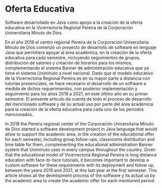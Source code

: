 # Oferta Educativa
Software desarrollado en Java como apoyo a la creación de la oferta educativa en la Vicerrectoría Regional Pereira de la Corporación Universitaria Minuto de Dios.

En el año 2018 el centro regional Pereira de la Corporación Universitaria Minuto de Dios comenzó un proyecto de desarrollo de software en lenguaje Java que permitiera apoyar al área académica, en la creación de la oferta educativa para cada semestre, incluyendo seguimientos de grupos, distribución de salones y creación de horarios para los mismos, complementando el sistema Banner de administración educativa que ya tiene el sistema Uniminuto a nivel nacional. Dado que el modelo educativo de la Vicerrectoría Regional Pereira  es en su mayor parte a distancia con tutorías presenciales, se hace necesario el desarrollo de un software a medida de dichos requerimientos, con posterior implementación y seguimiento para los años 2019 a 2021, en este último año en su primer semestre. El presente artículo da cuenta de todo el proceso de desarrollo del mencionado software y de su actual uso por parte del área académica para la creación de la oferta educativa para cada uno de los periodos mencionados.

In 2018 the Pereira regional center of the Corporación Universitaria Minuto de Dios started a software development project in Java language that would allow to support the academic area, in the creation of the educational offer for each semester, including group follow-ups, classrooms distribution and time table for them, complementing the educational administration Banner system that Uniminuto uses in every campus throughout the country. Given that the educational model of Vicerrectoría Regional Pereira is long distance education with face-to-face tutorials, it becomes important to develop a custom software for these requirements with its deployment and follow up, between the years 2019 and 2021, at this last year at the first semester. This article shows all the development process of the software y its actual us by the academic area to create the academic offer for each mentioned period.  
